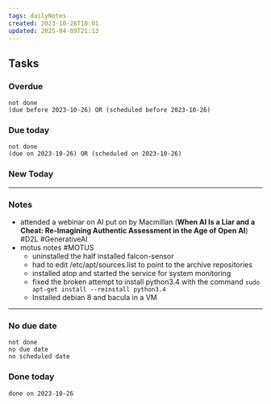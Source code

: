 ```yaml
---
tags: dailyNotes
created: 2023-10-26T10:01
updated: 2025-04-09T21:13
---
```

## Tasks
### Overdue
```tasks
not done
(due before 2023-10-26) OR (scheduled before 2023-10-26)
```

### Due today
```tasks
not done
(due on 2023-10-26) OR (scheduled on 2023-10-26)
```

### New Today

----
### Notes
- attended a webinar on AI put on by Macmillan (**When AI Is a Liar and a Cheat: Re-Imagining Authentic Assessment in the Age of Open AI**) #D2L #GenerativeAI
- motus notes #MOTUS 
	- uninstalled the half installed falcon-sensor
	- had to edit /etc/apt/sources.list to point to the archive repositories
	- installed atop and started the service for system monitoring
	- fixed the broken attempt to install python3.4 with the command `sudo apt-get install --reinstall python3.4`
	- Installed debian 8 and bacula in a VM
----
### No due date
```tasks
not done
no due date
no scheduled date
```

### Done today
```tasks
done on 2023-10-26
```
